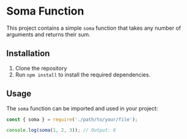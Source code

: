 # Soma Function

This project contains a simple `soma` function that takes any number of arguments and returns their sum.

## Installation

1. Clone the repository
2. Run `npm install` to install the required dependencies.

## Usage

The `soma` function can be imported and used in your project:

```js
const { soma } = require('./path/to/your/file');

console.log(soma(1, 2, 3)); // Output: 6
